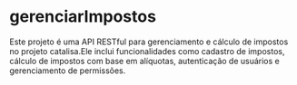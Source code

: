 # gerenciarImpostos
Este projeto é uma API RESTful para gerenciamento e cálculo de impostos no projeto catalisa.Ele inclui funcionalidades como cadastro de impostos, cálculo de impostos com base em alíquotas, autenticação de usuários e gerenciamento de permissões.
